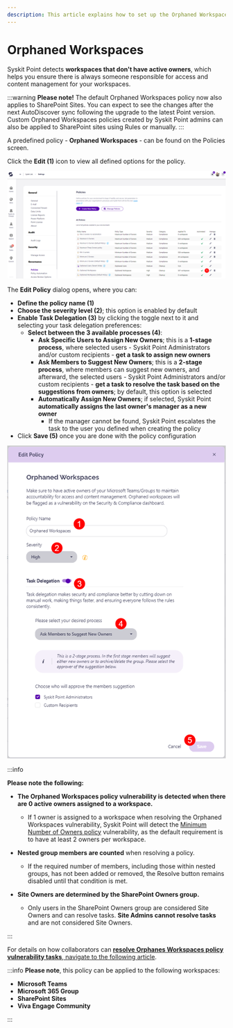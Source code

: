 ```yaml
---
description: This article explains how to set up the Orphaned Workspaces policy in Syskit Point.
---
```


# Orphaned Workspaces

Syskit Point detects **workspaces that don't have active owners**, which helps you ensure there is always someone responsible for access and content management for your workspaces. 

:::warning
**Please note!** 
The default Orphaned Workspaces policy now also applies to SharePoint Sites. 
You can expect to see the changes after the next AutoDiscover sync following the upgrade to the latest Point version.
Custom Orphaned Workspaces policies created by Syskit Point admins can also be applied to SharePoint sites using Rules or manually.
:::

A predefined policy - **Orphaned Workspaces** - can be found on the Policies screen. 

Click the **Edit (1)** icon to view all defined options for the policy. 

![Orphaned Workspaces - Edit Policy](../../../static/img/set-up-automated-workflows-orphaned-edit.png)

The **Edit Policy** dialog opens, where you can:
* **Define the policy name (1)**
* **Choose the severity level (2)**; this option is enabled by default
* **Enable Task Delegation (3)** by clicking the toggle next to it and selecting your task delegation preferences:
  * **Select between the 3 available processes (4)**:
    * **Ask Specific Users to Assign New Owners**; this is a **1-stage process**, where selected users - Syskit Point Administrators and/or custom recipients - **get a task to assign new owners**
    * **Ask Members to Suggest New Owners**; this is a **2-stage process**, where members can suggest new owners, and afterward, the selected users - Syskit Point Administrators and/or custom recipients - **get a task to resolve the task based on the suggestions from owners**; by default, this option is selected
    * **Automatically Assign New Owners**; if selected, Syskit Point **automatically assigns the last owner's manager as a new owner**
      * If the manager cannot be found, Syskit Point escalates the task to the user you defined when creating the policy
* Click **Save (5)** once you are done with the policy configuration 

![Edit Policy Dialog](../../../static/img/set-up-automated-workflows-orphaned-dialog.png)


:::info

**Please note the following:** 
* **The Orphaned Workspaces policy vulnerability is detected when there are 0 active owners assigned to a workspace.** 
  * If 1 owner is assigned to a workspace when resolving the Orphaned Workspaces vulnerability, Syskit Point will detect the [Minimum Number of Owners policy](../../point-collaborators/resolve-governance-tasks/minimum-number-of-owners.md) vulnerability, as the default requirement is to have at least 2 owners per workspace. 

* **Nested group members are counted** when resolving a policy.
  * If the required number of members, including those within nested groups, has not been added or removed, the Resolve button remains disabled until that condition is met.
* **Site Owners are determined by the SharePoint Owners group.**
  * Only users in the SharePoint Owners group are considered Site Owners and can resolve tasks. **Site Admins cannot resolve tasks** and are not considered Site Owners.

:::

For details on how collaborators can [**resolve Orphanes Workspaces policy vulnerability tasks**, navigate to the following article](../../point-collaborators/resolve-governance-tasks/orphaned-resources.md).

:::info
**Please note**, this policy can be applied to the following workspaces:
* **Microsoft Teams**
* **Microsoft 365 Group**
* **SharePoint Sites**
* **Viva Engage Community**

:::